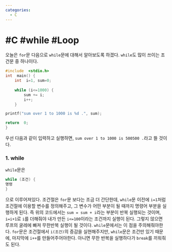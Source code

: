```yaml
---
categories:
  - C
---
```


# #C #while #Loop

오늘은 `for`문 다음으로 `while`문에 대해서 알아보도록 하겠다. `while`도 많이 쓰이는 조건문 중 하나이다.


```c
#include  <stdio.h>
int  main() {
	int  i=1, sum=0;
	
	while (i<=1000) {
		sum += i;
		i++;
	}

printf("sum over 1 to 1000 is %d .", sum);

return  0;
}
```
우선 다음과 같이 입력하고 실행하면, `sum over 1 to 1000 is 500500 .`라고 뜰 것이다.

### 1. while
`while`문은

```c
while (조건) {
명령
}
```
으로 이루어져있다. 조건절은 `for`문 보다는 조금 더 간단한데, `while`문 이전에 `i=1`처럼 조건절에 이용할 변수를 정의해주고, 그 변수가 어떤 부분이 될 때까지 명령어 부분을 실행하게 된다. 즉 위의 코드에서는 `sum = sum + i`라는 부분이 반복 실행되는 것이며, `i=i+1`로 `i`를 더해줘야 내가 만든 `i<=100`이라는 조건까지 실행이 된다. 그렇지 않으면 루프의 굴레에 빠져 무한반복 실행이 될 것이다. `while`문에서는 이 점을 주의해줘야한다. `for`문은 조건절에서 `i(조건)`의 증감을 실현해주지만, `while`문은 조건만 있기 때문에, 마지막에 `i++`를 만들어주어야한다. 아니면 무한 반복을 실행하다가 `break`를 끼워줘도 된다.  

<!--stackedit_data:
eyJoaXN0b3J5IjpbMTQwNzQyODEzOF19
-->